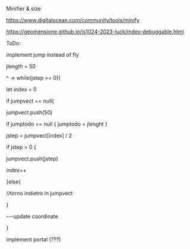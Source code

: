 Minifier & size

https://www.digitalocean.com/community/tools/minify

https://geomensione.github.io/js1024-2023-luck/index-debuggable.html

ToDo:

implement jump instead of fly

jlength = 50

^ -> while(jstep >= 0){

let index = 0

if jumpvect == null{

  jumpvect.push(50)
  
  if jumptodo == null { jumptodo = jlenght }
  
  jstep = jumpvect[index] / 2
  
  if jstep > 0 {
  
  jumpvect.push(jstep)
  
  index++
  
  }else{
  
  //torno indietro in jumpvect
  
  }
  
  ---update coordinate

}

implement portal (???)
